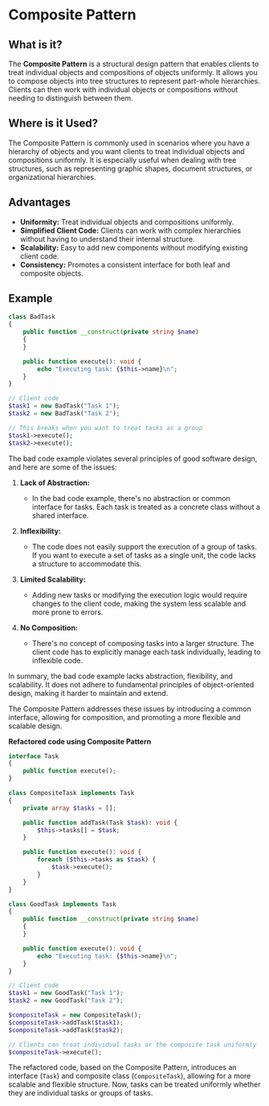 # Composite Pattern

## What is it?

The **Composite Pattern** is a structural design pattern that enables clients to treat individual objects and compositions of objects uniformly. It allows you to compose objects into tree structures to represent part-whole hierarchies. Clients can then work with individual objects or compositions without needing to distinguish between them.

## Where is it Used?

The Composite Pattern is commonly used in scenarios where you have a hierarchy of objects and you want clients to treat individual objects and compositions uniformly. It is especially useful when dealing with tree structures, such as representing graphic shapes, document structures, or organizational hierarchies.

## Advantages

- **Uniformity:** Treat individual objects and compositions uniformly.
- **Simplified Client Code:** Clients can work with complex hierarchies without having to understand their internal structure.
- **Scalability:** Easy to add new components without modifying existing client code.
- **Consistency:** Promotes a consistent interface for both leaf and composite objects.

## Example

```php
class BadTask 
{
    public function __construct(private string $name) 
    {
    }

    public function execute(): void {
        echo "Executing task: {$this->name}\n";
    }
}

// Client code
$task1 = new BadTask("Task 1");
$task2 = new BadTask("Task 2");

// This breaks when you want to treat tasks as a group
$task1->execute();
$task2->execute();
```

The bad code example violates several principles of good software design, and here are some of the issues:

1. **Lack of Abstraction:**
    - In the bad code example, there's no abstraction or common interface for tasks. Each task is treated as a concrete class without a shared interface.

2. **Inflexibility:**
    - The code does not easily support the execution of a group of tasks. If you want to execute a set of tasks as a single unit, the code lacks a structure to accommodate this.

3. **Limited Scalability:**
    - Adding new tasks or modifying the execution logic would require changes to the client code, making the system less scalable and more prone to errors.

4. **No Composition:**
    - There's no concept of composing tasks into a larger structure. The client code has to explicitly manage each task individually, leading to inflexible code.

In summary, the bad code example lacks abstraction, flexibility, and scalability. It does not adhere to fundamental principles of object-oriented design, making it harder to maintain and extend. 

The Composite Pattern addresses these issues by introducing a common interface, allowing for composition, and promoting a more flexible and scalable design.

**Refactored code using Composite Pattern**

```php
interface Task 
{
    public function execute();
}

class CompositeTask implements Task 
{
    private array $tasks = [];

    public function addTask(Task $task): void {
        $this->tasks[] = $task;
    }

    public function execute(): void {
        foreach ($this->tasks as $task) {
            $task->execute();
        }
    }
}

class GoodTask implements Task 
{
    public function __construct(private string $name) 
    {
    }

    public function execute(): void {
        echo "Executing task: {$this->name}\n";
    }
}

// Client code
$task1 = new GoodTask("Task 1");
$task2 = new GoodTask("Task 2");

$compositeTask = new CompositeTask();
$compositeTask->addTask($task1);
$compositeTask->addTask($task2);

// Clients can treat individual tasks or the composite task uniformly
$compositeTask->execute();
```

The refactored code, based on the Composite Pattern, introduces an interface (`Task`) and composite class (`CompositeTask`), allowing for a more scalable and flexible structure. Now, tasks can be treated uniformly whether they are individual tasks or groups of tasks.
